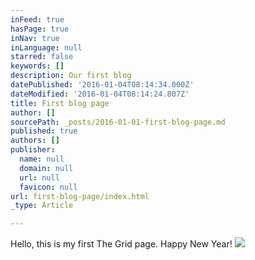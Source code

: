 ```yaml
---
inFeed: true
hasPage: true
inNav: true
inLanguage: null
starred: false
keywords: []
description: Our first blog
datePublished: '2016-01-04T08:14:34.000Z'
dateModified: '2016-01-04T08:14:24.807Z'
title: First blog page
author: []
sourcePath: _posts/2016-01-01-first-blog-page.md
published: true
authors: []
publisher:
  name: null
  domain: null
  url: null
  favicon: null
url: first-blog-page/index.html
_type: Article

---
```

Hello, this is my first The Grid page. Happy New Year!
![](https://the-grid-user-content.s3-us-west-2.amazonaws.com/adb1a360-1e76-474a-9e09-f6a6f2ed3db7.png)